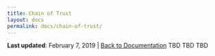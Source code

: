 ```yaml
---
title: Chain of Trust
layout: docs
permalink: docs/chain-of-trust/
---
```


**Last updated**: February 7, 2019 \| [Back to Documentation]({{site.baseurl}}/docs/)
TBD TBD TBD
